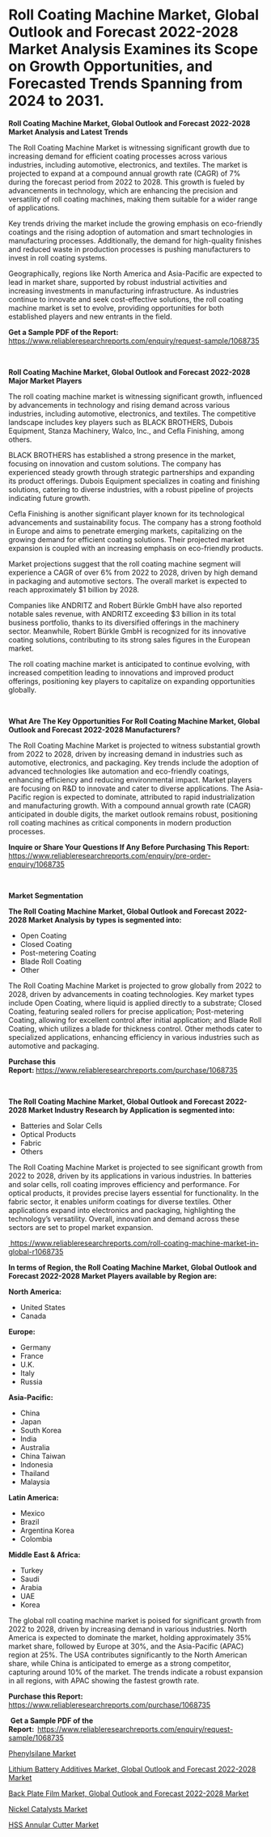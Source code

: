 <p><h1>Roll Coating Machine Market, Global Outlook and Forecast 2022-2028 Market Analysis Examines its Scope on Growth Opportunities, and Forecasted Trends Spanning from 2024 to 2031.</h1></p><p><strong>Roll Coating Machine Market, Global Outlook and Forecast 2022-2028 Market Analysis and Latest Trends</strong></p>
<p><p>The Roll Coating Machine Market is witnessing significant growth due to increasing demand for efficient coating processes across various industries, including automotive, electronics, and textiles. The market is projected to expand at a compound annual growth rate (CAGR) of 7% during the forecast period from 2022 to 2028. This growth is fueled by advancements in technology, which are enhancing the precision and versatility of roll coating machines, making them suitable for a wider range of applications.</p><p>Key trends driving the market include the growing emphasis on eco-friendly coatings and the rising adoption of automation and smart technologies in manufacturing processes. Additionally, the demand for high-quality finishes and reduced waste in production processes is pushing manufacturers to invest in roll coating systems.</p><p>Geographically, regions like North America and Asia-Pacific are expected to lead in market share, supported by robust industrial activities and increasing investments in manufacturing infrastructure. As industries continue to innovate and seek cost-effective solutions, the roll coating machine market is set to evolve, providing opportunities for both established players and new entrants in the field.</p></p>
<p><strong>Get a Sample PDF of the Report:&nbsp;</strong> <a href="https://www.reliableresearchreports.com/enquiry/request-sample/1068735">https://www.reliableresearchreports.com/enquiry/request-sample/1068735</a></p>
<p>&nbsp;</p>
<p><strong>Roll Coating Machine Market, Global Outlook and Forecast 2022-2028 Major Market Players</strong></p>
<p><p>The roll coating machine market is witnessing significant growth, influenced by advancements in technology and rising demand across various industries, including automotive, electronics, and textiles. The competitive landscape includes key players such as BLACK BROTHERS, Dubois Equipment, Stanza Machinery, Walco, Inc., and Cefla Finishing, among others.</p><p>BLACK BROTHERS has established a strong presence in the market, focusing on innovation and custom solutions. The company has experienced steady growth through strategic partnerships and expanding its product offerings. Dubois Equipment specializes in coating and finishing solutions, catering to diverse industries, with a robust pipeline of projects indicating future growth.</p><p>Cefla Finishing is another significant player known for its technological advancements and sustainability focus. The company has a strong foothold in Europe and aims to penetrate emerging markets, capitalizing on the growing demand for efficient coating solutions. Their projected market expansion is coupled with an increasing emphasis on eco-friendly products.</p><p>Market projections suggest that the roll coating machine segment will experience a CAGR of over 6% from 2022 to 2028, driven by high demand in packaging and automotive sectors. The overall market is expected to reach approximately $1 billion by 2028.</p><p>Companies like ANDRITZ and Robert Bürkle GmbH have also reported notable sales revenue, with ANDRITZ exceeding $3 billion in its total business portfolio, thanks to its diversified offerings in the machinery sector. Meanwhile, Robert Bürkle GmbH is recognized for its innovative coating solutions, contributing to its strong sales figures in the European market.</p><p>The roll coating machine market is anticipated to continue evolving, with increased competition leading to innovations and improved product offerings, positioning key players to capitalize on expanding opportunities globally.</p></p>
<p>&nbsp;</p>
<p><strong>What Are The Key Opportunities For Roll Coating Machine Market, Global Outlook and Forecast 2022-2028 Manufacturers?</strong></p>
<p><p>The Roll Coating Machine Market is projected to witness substantial growth from 2022 to 2028, driven by increasing demand in industries such as automotive, electronics, and packaging. Key trends include the adoption of advanced technologies like automation and eco-friendly coatings, enhancing efficiency and reducing environmental impact. Market players are focusing on R&D to innovate and cater to diverse applications. The Asia-Pacific region is expected to dominate, attributed to rapid industrialization and manufacturing growth. With a compound annual growth rate (CAGR) anticipated in double digits, the market outlook remains robust, positioning roll coating machines as critical components in modern production processes.</p></p>
<p><strong>Inquire or Share Your Questions If Any Before Purchasing This Report:</strong> <a href="https://www.reliableresearchreports.com/enquiry/pre-order-enquiry/1068735">https://www.reliableresearchreports.com/enquiry/pre-order-enquiry/1068735</a></p>
<p>&nbsp;</p>
<p><strong>Market Segmentation</strong></p>
<p><strong>The Roll Coating Machine Market, Global Outlook and Forecast 2022-2028 Market Analysis by types is segmented into:</strong></p>
<p><ul><li>Open Coating</li><li>Closed Coating</li><li>Post-metering Coating</li><li>Blade Roll Coating</li><li>Other</li></ul></p>
<p><p>The Roll Coating Machine Market is projected to grow globally from 2022 to 2028, driven by advancements in coating technologies. Key market types include Open Coating, where liquid is applied directly to a substrate; Closed Coating, featuring sealed rollers for precise application; Post-metering Coating, allowing for excellent control after initial application; and Blade Roll Coating, which utilizes a blade for thickness control. Other methods cater to specialized applications, enhancing efficiency in various industries such as automotive and packaging.</p></p>
<p><strong>Purchase this Report:&nbsp;</strong><a href="https://www.reliableresearchreports.com/purchase/1068735">https://www.reliableresearchreports.com/purchase/1068735</a></p>
<p>&nbsp;</p>
<p><strong>The Roll Coating Machine Market, Global Outlook and Forecast 2022-2028 Market Industry Research by Application is segmented into:</strong></p>
<p><ul><li>Batteries and Solar Cells</li><li>Optical Products</li><li>Fabric</li><li>Others</li></ul></p>
<p><p>The Roll Coating Machine Market is projected to see significant growth from 2022 to 2028, driven by its applications in various industries. In batteries and solar cells, roll coating improves efficiency and performance. For optical products, it provides precise layers essential for functionality. In the fabric sector, it enables uniform coatings for diverse textiles. Other applications expand into electronics and packaging, highlighting the technology’s versatility. Overall, innovation and demand across these sectors are set to propel market expansion.</p></p>
<p><a href="https://www.reliableresearchreports.com/roll-coating-machine-market-in-global-r1068735">&nbsp;https://www.reliableresearchreports.com/roll-coating-machine-market-in-global-r1068735</a></p>
<p><strong>In terms of Region, the Roll Coating Machine Market, Global Outlook and Forecast 2022-2028 Market Players available by Region are:</strong></p>
<p>
    <p> <strong> North America: </strong>
        <ul>
            <li>United States</li>
            <li>Canada</li>
        </ul>
        </p> 
    <p> <strong> Europe: </strong>
        <ul>
            <li>Germany</li>
            <li>France</li>
            <li>U.K.</li>
            <li>Italy</li>
            <li>Russia</li>
        </ul>
        </p> 
    <p> <strong> Asia-Pacific: </strong>
        <ul>
            <li>China</li>
            <li>Japan</li>
            <li>South Korea</li>
            <li>India</li>
            <li>Australia</li>
            <li>China Taiwan</li>
            <li>Indonesia</li>
            <li>Thailand</li>
            <li>Malaysia</li>
        </ul>
        </p> 
    <p> <strong> Latin America: </strong>
        <ul>
            <li>Mexico</li>
            <li>Brazil</li>
            <li>Argentina Korea</li>
            <li>Colombia</li>
        </ul>
        </p> 
    <p> <strong> Middle East & Africa: </strong>
        <ul>
            <li>Turkey</li>
            <li>Saudi</li>
            <li>Arabia</li>
            <li>UAE</li>
            <li>Korea</li>
        </ul>
    </p>
    </p>
<p><p>The global roll coating machine market is poised for significant growth from 2022 to 2028, driven by increasing demand in various industries. North America is expected to dominate the market, holding approximately 35% market share, followed by Europe at 30%, and the Asia-Pacific (APAC) region at 25%. The USA contributes significantly to the North American share, while China is anticipated to emerge as a strong competitor, capturing around 10% of the market. The trends indicate a robust expansion in all regions, with APAC showing the fastest growth rate.</p></p>
<p><strong>Purchase this Report: </strong><a href="https://www.reliableresearchreports.com/purchase/1068735">https://www.reliableresearchreports.com/purchase/1068735</a></p>
<p>&nbsp;<strong>Get a Sample PDF of the Report:&nbsp;&nbsp;</strong><a href="https://www.reliableresearchreports.com/enquiry/request-sample/1068735">https://www.reliableresearchreports.com/enquiry/request-sample/1068735</a></p>
<p><strong></strong></p>
<p><p><a href="https://issuu.com/reportprime-2/docs/phenylsilane-market-size-2030.pptx_4d4041cf53aa5e">Phenylsilane Market</a></p><p><a href="https://github.com/hgf64gh/Market-Research-Report-List-1/blob/main/lithium-battery-additives-market-global-outlook-and-forecast-2022-2028-market.md">Lithium Battery Additives Market, Global Outlook and Forecast 2022-2028 Market</a></p><p><a href="https://github.com/SanjidaMahmud54/Market-Research-Report-List-1/blob/main/back-plate-film-market-global-outlook-and-forecast-2022-2028-market.md">Back Plate Film Market, Global Outlook and Forecast 2022-2028 Market</a></p><p><a href="https://issuu.com/reportprime-2/docs/nickel-catalysts-market-size-2030.p_732a90bca580a8">Nickel Catalysts Market</a></p><p><a href="https://medium.com/@tobyyundt/hss-annular-cutter-market-size-is-growing-at-cagr-of-5-7-63f034e76f49">HSS Annular Cutter Market</a></p></p>